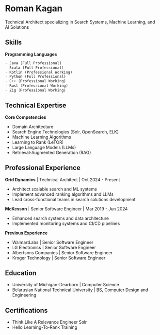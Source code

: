 # Roman Kagan

Technical Architect specializing in Search Systems, Machine Learning, and AI Solutions

## Skills

**Programming Languages**
```markdown
- Java (Full Professional)
- Scala (Full Professional)
- Kotlin (Professional Working)
- Python (Full Professional)
- C++ (Professional Working)
- Rust (Professional Working)
- Zig (Professional Working)
```

## Technical Expertise

**Core Competencies**
- Domain Architecture
- Search Engine Technologies (Solr, OpenSearch, ELK)
- Machine Learning Algorithms
- Learning to Rank (LeTOR)
- Large Language Models (LLMs)
- Retrieval-Augmented Generation (RAG)

## Professional Experience

**Grid Dynamics** | Technical Architect | Oct 2024 - Present
- Architect scalable search and ML systems
- Implement advanced ranking algorithms and LLMs
- Lead cross-functional teams in search solutions development

**McKesson** | Senior Software Engineer | Mar 2019 - Jun 2024
- Enhanced search systems and data architecture
- Implemented monitoring systems and CI/CD pipelines

**Previous Experience**
- WalmartLabs | Senior Software Engineer
- LG Electronics | Senior Software Engineer
- Albertsons Companies | Senior Software Engineer
- Kroger Technology | Senior Software Engineer

## Education
- University of Michigan-Dearborn | Computer Science
- Belarusian National Technical University | BS, Computer Design and Engineering

## Certifications
- Think Like A Relevance Engineer Solr
- Hello Learning-To-Rank Training
